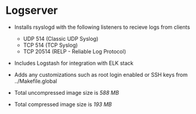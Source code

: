 # Logserver

- Installs rsyslogd with the following listeners to recieve logs from clients
   - UDP 514 (Classic UDP Syslog)
   - TCP 514 (TCP Syslog)
   - TCP 20514 (RELP - Reliable Log Protocol)

- Includes Logstash for integration with ELK stack

- Adds any customizations such as root login enabled or SSH keys from ../Makefile.global
- Total uncompressed image size is *588 MB*
- Total compressed image size is *193 MB*
